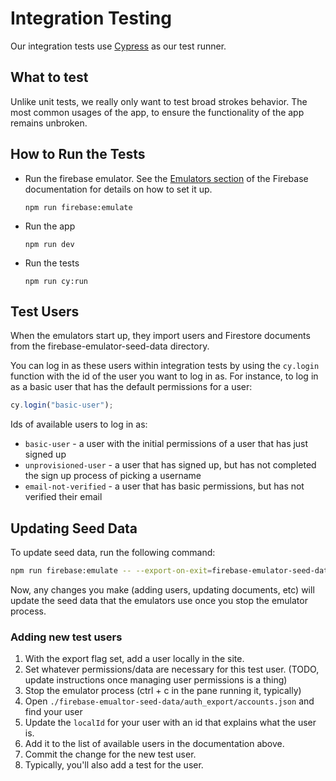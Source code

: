 # Integration Testing

Our integration tests use [Cypress](https://www.cypress.io/) as our test runner.

## What to test

Unlike unit tests, we really only want to test broad strokes behavior. The most common usages of the app, to ensure the functionality of the app remains unbroken.

## How to Run the Tests

- Run the firebase emulator. See the [Emulators section](../firebase/updating-firestore-and-functions.md#emulators) of the Firebase documentation for details on how to set it up.
  ```
  npm run firebase:emulate
  ```
- Run the app
  ```
  npm run dev
  ```
- Run the tests
  ```
  npm run cy:run
  ```

## Test Users

When the emulators start up, they import users and Firestore documents from the firebase-emulator-seed-data directory.

You can log in as these users within integration tests by using the `cy.login` function with the id of the user you want to log in as. For instance, to log in as a basic user that has the default permissions for a user:

```ts
cy.login("basic-user");
```

Ids of available users to log in as:

- `basic-user` - a user with the initial permissions of a user that has just signed up
- `unprovisioned-user` - a user that has signed up, but has not completed the sign up process of picking a username
- `email-not-verified` - a user that has basic permissions, but has not verified their email

## Updating Seed Data

To update seed data, run the following command:

```bash
npm run firebase:emulate -- --export-on-exit=firebase-emulator-seed-data
```

Now, any changes you make (adding users, updating documents, etc) will update the seed data that the emulators use once you stop the emulator process.

### Adding new test users

1. With the export flag set, add a user locally in the site.
1. Set whatever permissions/data are necessary for this test user. (TODO, update instructions once managing user permissions is a thing)
1. Stop the emulator process (ctrl + c in the pane running it, typically)
1. Open `./firebase-emualtor-seed-data/auth_export/accounts.json` and find your user
1. Update the `localId` for your user with an id that explains what the user is.
1. Add it to the list of available users in the documentation above.
1. Commit the change for the new test user.
1. Typically, you'll also add a test for the user.
